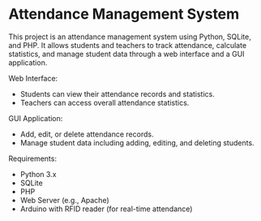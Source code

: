 
# Attendance Management System

This project is an attendance management system using Python, SQLite, and PHP. It allows students and teachers to track attendance, calculate statistics, and manage student data through a web interface and a GUI application.

Web Interface:

- Students can view their attendance records and statistics.
- Teachers can access overall attendance statistics.

GUI Application:

- Add, edit, or delete attendance records.
- Manage student data including adding, editing, and deleting students.

Requirements:

- Python 3.x
- SQLite
- PHP
- Web Server (e.g., Apache)
- Arduino with RFID reader (for real-time attendance)
